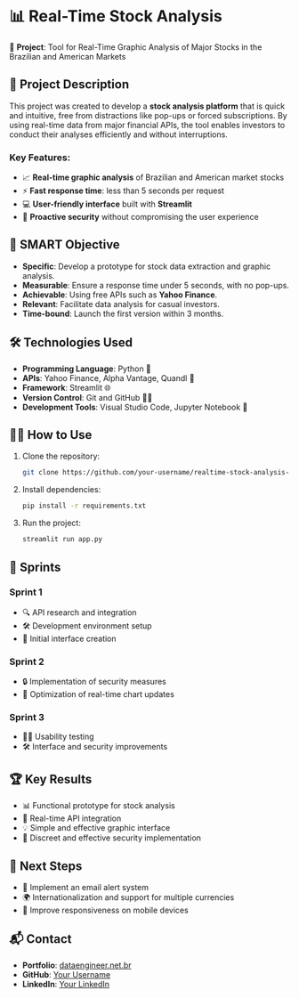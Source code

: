 # 📊 Real-Time Stock Analysis

🚀 **Project**: Tool for Real-Time Graphic Analysis of Major Stocks in the Brazilian and American Markets

## 📝 Project Description

This project was created to develop a **stock analysis platform** that is quick and intuitive, free from distractions like pop-ups or forced subscriptions. By using real-time data from major financial APIs, the tool enables investors to conduct their analyses efficiently and without interruptions.

### Key Features:
- 📈 **Real-time graphic analysis** of Brazilian and American market stocks
- ⚡ **Fast response time**: less than 5 seconds per request
- 💻 **User-friendly interface** built with **Streamlit**
- 🔐 **Proactive security** without compromising the user experience

## 🎯 SMART Objective

- **Specific**: Develop a prototype for stock data extraction and graphic analysis.
- **Measurable**: Ensure a response time under 5 seconds, with no pop-ups.
- **Achievable**: Using free APIs such as **Yahoo Finance**.
- **Relevant**: Facilitate data analysis for casual investors.
- **Time-bound**: Launch the first version within 3 months.

## 🛠️ Technologies Used

- **Programming Language**: Python 🐍
- **APIs**: Yahoo Finance, Alpha Vantage, Quandl 🔄
- **Framework**: Streamlit 🌐
- **Version Control**: Git and GitHub 🧑‍💻
- **Development Tools**: Visual Studio Code, Jupyter Notebook 📑

## 🧑‍🔧 How to Use

1. Clone the repository:
   ```bash
   git clone https://github.com/your-username/realtime-stock-analysis-XPe.git
   ```
2. Install dependencies:
   ```bash
   pip install -r requirements.txt
   ```
3. Run the project:
   ```bash
   streamlit run app.py
   ```

## 📅 Sprints

### Sprint 1
- 🔍 API research and integration
- 🛠️ Development environment setup
- 🎨 Initial interface creation

### Sprint 2
- 🔒 Implementation of security measures
- 🔄 Optimization of real-time chart updates

### Sprint 3
- 👨‍💻 Usability testing
- 🛠️ Interface and security improvements

## 🏆 Key Results

- 📊 Functional prototype for stock analysis
- 🔄 Real-time API integration
- 💡 Simple and effective graphic interface
- 🔐 Discreet and effective security implementation

## 🚧 Next Steps

- 📧 Implement an email alert system
- 🌍 Internationalization and support for multiple currencies
- 📱 Improve responsiveness on mobile devices

## 📬 Contact

- **Portfolio**: [dataengineer.net.br](https://dataengineer.net.br/)
- **GitHub**: [Your Username](https://github.com/marcosvandrade)
- **LinkedIn**: [Your LinkedIn](https://linkedin.com/in/data-engineer-profile)
